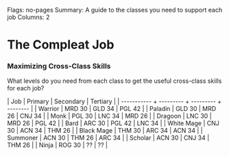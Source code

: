 Flags: no-pages
Summary: A guide to the classes you need to support each job
Columns: 2

# The Compleat Job

### Maximizing Cross-Class Skills

What levels do you need from each class to get the useful cross-class skills for each job?

| Job         | Primary   | Secondary | Tertiary |
| ----------- + --------- + --------- + -------- |
| Warrior     | MRD 30    | GLD 34    | PGL 42   |
| Paladin     | GLD 30    | MRD 26    | CNJ 34   |
| Monk        | PGL 30    | LNC 34    | MRD 26   |
| Dragoon     | LNC 30    | MRD 26    | PGL 42   |
| Bard        | ARC 30    | PGL 42    | LNC 34   |
| White Mage  | CNJ 30    | ACN 34    | THM 26   |
| Black Mage  | THM 30    | ARC 34    | ACN 34   |
| Summoner    | ACN 30    | THM 26    | ARC 34   |
| Scholar     | ACN 30    | CNJ 34    | THM 26   |
| Ninja       | ROG 30    | ??        | ??       |
